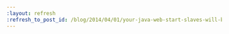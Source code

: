 ```yaml
---
:layout: refresh
:refresh_to_post_id: /blog/2014/04/01/your-java-web-start-slaves-will-be-always-clean
---
```

